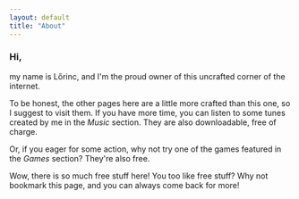 ```yaml
---
layout: default
title: "About"
---
```

### Hi,

my name is Lőrinc, and I'm the proud owner of this uncrafted corner of the internet.

To be honest, the other pages here are a little more crafted than this one, so
I suggest to visit them. If you have more time, you can listen to some tunes created by
me in the _Music_ section. They are also downloadable, free of charge.

Or, if you eager for some action, why not try one of the games featured in the
_Games_ section? They're also free.

Wow, there is so much free stuff here! You too like free stuff? Why not bookmark this
page, and you can always come back for more!
